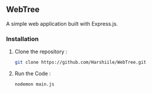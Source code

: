 ## **WebTree**

A simple web application built with Express.js.

### **Installation**

1. Clone the repository :
   ```bash
   git clone https://github.com/Harshiile/WebTree.git
1. Run the Code :
   ```bash
   nodemon main.js